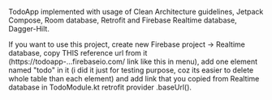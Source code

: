 TodoApp implemented with usage of Clean Architecture guidelines, Jetpack Compose, Room database, Retrofit and Firebase Realtime database, Dagger-Hilt.

If you want to use this project, create new Firebase project -> Realtime database, copy THIS reference url from it (https://todoapp-...firebaseio.com/ link like this in menu), add one element named "todo" in it (i did it just for testing purpose, coz its easier to
delete whole table than each element) and add link that you copied from Realtime database in TodoModule.kt retrofit provider .baseUrl().
